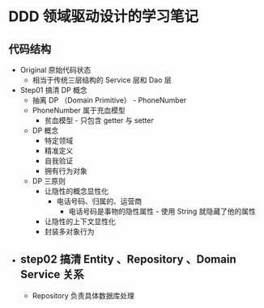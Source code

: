 # DDD 领域驱动设计的学习笔记

## 代码结构

- Original 原始代码状态
  - 相当于传统三层结构的 Service 层和 Dao 层
- Step01 搞清 DP 概念
  - 抽离 DP （Domain Primitive） - PhoneNumber
  - PhoneNumber 属于充血模型
    - 贫血模型 - 只包含 getter 与 setter
  - DP 概念
    - 特定领域
    - 精准定义
    - 自我验证
    - 拥有行为对象
  - DP 三原则
    - 让隐性的概念显性化
      - 电话号码、归属的、运营商
        - 电话号码是事物的隐性属性 - 使用 String 就隐藏了他的属性
    - 让隐性的上下文显性化
    - 封装多对象行为
- step02 搞清 Entity 、Repository 、Domain Service 关系
  -
  - Repository 负责具体数据库处理

